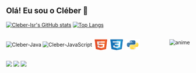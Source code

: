 ## Olá! Eu sou o Cléber 👋

[![Cleber-lsr's GitHub stats](https://github-readme-stats.vercel.app/api?username=cleber-lsr&show_icons=true&theme=dark)](https://github.com/cleber-lsr/github-readme-stats)
[![Top Langs](https://github-readme-stats.vercel.app/api/top-langs/?username=cleber-lsr&layout=compact&show_icons=true&theme=dark)](https://github.com/cleber-lsr/github-readme-stats)

<div style="display: inline_block"><br>
  <img align="center" alt="Cleber-Java" height="30" width="40" src="https://cdn.jsdelivr.net/gh/devicons/devicon@latest/icons/java/java-original.svg">
  <img align="center" alt="Cleber-JavaScript" height="30" width="40"src="https://cdn.jsdelivr.net/gh/devicons/devicon@latest/icons/javascript/javascript-plain.svg" />
  <img align="center" alt="Cleber-HTML" height="30" width="40" src="https://raw.githubusercontent.com/devicons/devicon/master/icons/html5/html5-original.svg">
  <img align="center" alt="Cleber-CSS" height="30" width="40" src="https://raw.githubusercontent.com/devicons/devicon/master/icons/css3/css3-original.svg">
  <img align="center" alt="Cleber-Python" height="30" width="40" src="https://raw.githubusercontent.com/devicons/devicon/master/icons/python/python-original.svg">
  <img align="right" alt="anime" src="https://cdn.discordapp.com/attachments/1257726549042659440/1342204352298876929/luckystarwinkGIF-ezgif.com-resize.gif?ex=67b8c8b6&is=67b77736&hm=cf8ee82fc2122972d8ca4202a451276503feae7984dd78285132bd1731491050&">
</div>

##

<div> 
  <a href = "mailto:cleber.sribeiro06@gmail.com"><img src="https://img.shields.io/badge/-Gmail-%23333?style=for-the-badge&logo=gmail&logoColor=white" target="_blank"></a>
  <a href="https://www.linkedin.com/in/cleberribeiro" target="_blank"><img src="https://img.shields.io/badge/-LinkedIn-%230077B5?style=for-the-badge&logo=linkedin&logoColor=white" target="_blank"></a> 
  <a href="https://instagram.com/cleber_lsr" target="_blank"><img src="https://img.shields.io/badge/-Instagram-%23E4405F?style=for-the-badge&logo=instagram&logoColor=white" target="_blank"></a>

</div>
